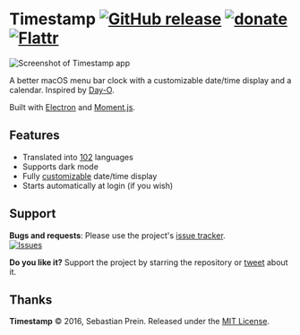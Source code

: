 # Timestamp [![GitHub release](https://img.shields.io/github/release/mzdr/timestamp.svg?maxAge=86400)]() [![donate](https://img.shields.io/badge/donate-PayPal-green.svg)](https://www.paypal.com/cgi-bin/webscr?cmd=_s-xclick&hosted_button_id=BTED8SARNCBRG) [![Flattr](https://img.shields.io/badge/donate-Flattr-green.svg)](https://flattr.com/profile/mzdr)
![Screenshot of Timestamp app](https://mzdr.github.io/timestamp/screenshot.png)

A better macOS menu bar clock with a customizable date/time display and a calendar. Inspired by [Day-O].

Built with [Electron] and [Moment.js].

## Features

- Translated into [102] languages
- Supports dark mode
- Fully [customizable] date/time display
- Starts automatically at login (if you wish)

## Support

**Bugs and requests**: Please use the project's [issue tracker].  
[![Issues](http://img.shields.io/github/issues/mzdr/timestamp.svg)](https://github.com/mzdr/timestamp/issues)

**Do you like it?** Support the project by starring the repository or [tweet] about it.  

## Thanks

**Timestamp** © 2016, Sebastian Prein. Released under the [MIT License].  

[Day-O]: http://shauninman.com/archive/2011/10/20/day_o_mac_menu_bar_clock
[Electron]: http://electron.atom.io/
[Moment.js]: http://momentjs.com/
[MIT License]: https://mit-license.org/
[issue tracker]: https://github.com/mzdr/timestamp/issues/new
[tweet]: https://twitter.com/intent/tweet?url=https://github.com/mzdr/timestamp&text=Timestamp,%20a%20better%20macOS%20menu%20bar%20clock%20with%20a%20customizable%20date/time%20display%20and%20a%20calendar.%20%E2%80%94
[102]: http://momentjs.com/#multiple-locale-support
[customizable]: http://momentjs.com/docs/#/displaying/format/
